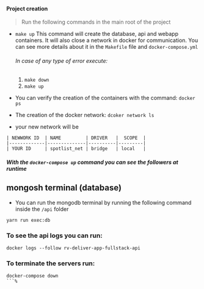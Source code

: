 #### Project creation
> Run the following commands in the main root of the project
 * `make up`
      This command will create the database, api and webapp containers. It will also close a network in docker for communication.
      You can see more details about it in the `Makefile` file and `docker-compose.yml`
    
    ###### In case of any type of error execute:
    1. `make down`
    2. `make up`
    
* You can verify the creation of the containers with the command:
 `docker ps`
* The creation of the docker network:
 `dcoker network ls`
 * your new network will be
```
| NEWWORK ID  | NAME         | DRIVER   |  SCOPE  |
|-------------|--------------|----------|---------|
| YOUR ID     | spotlist_net | bridge   | local   | 
```
##### With the `docker-compose up` command you can see the followers at runtime

## mongosh terminal (database)
* You can run the mongodb terminal by running the following command inside the `/api` folder
 ```
 yarn run exec:db
```
### To see the api logs you can run:
```
docker logs --follow rv-deliver-app-fullstack-api
```
### To terminate the servers run:
```
docker-compose down
```%                      

